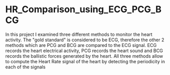 # HR_Comparison_using_ECG_PCG_BCG
In this project I examined three different methods to monitor the heart activity. The "gold standard" is considered to be ECG, therefore the other 2 methods which are PCG and BCG are compared to the ECG signal. ECG records the heart electrical activity, PCG records the heart sound and BCG records the ballistic forces generated by the heart. All three methods allow to compute the Heart Rate signal of the heart by detecting the periodicity in each of the signals

